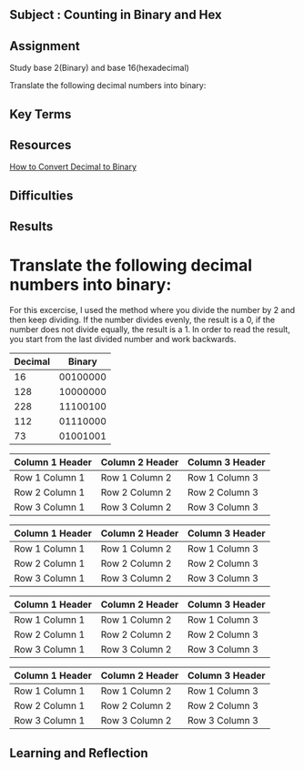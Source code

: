## Subject : Counting in Binary and Hex

## Assignment
Study base 2(Binary) and base 16(hexadecimal)

Translate the following decimal numbers into binary:

## Key Terms 

## Resources

[How to Convert Decimal to Binary](https://www.youtube.com/watch?v=rsxT4FfRBaM&ab_channel=TheOrganicChemistryTutor)

## Difficulties

## Results


# Translate the following decimal numbers into binary:

For this excercise, I used the method where you divide the number by 2 and then keep dividing.  If the number divides evenly, the result is a 0, if the number does not divide equally, the result is a 1.  In order to read the result, you start from the last divided number and work backwards.


| Decimal          | Binary         |  
|-----------------|-----------------|
| 16              |00100000         |
| 128             |10000000         |
| 228             |11100100         | 
| 112             |01110000         |
| 73              |01001001         |



| Column 1 Header | Column 2 Header | Column 3 Header |
|-----------------|-----------------|-----------------|
| Row 1 Column 1  | Row 1 Column 2  | Row 1 Column 3  |
| Row 2 Column 1  | Row 2 Column 2  | Row 2 Column 3  |
| Row 3 Column 1  | Row 3 Column 2  | Row 3 Column 3  |



| Column 1 Header | Column 2 Header | Column 3 Header |
|-----------------|-----------------|-----------------|
| Row 1 Column 1  | Row 1 Column 2  | Row 1 Column 3  |
| Row 2 Column 1  | Row 2 Column 2  | Row 2 Column 3  |
| Row 3 Column 1  | Row 3 Column 2  | Row 3 Column 3  |



| Column 1 Header | Column 2 Header | Column 3 Header |
|-----------------|-----------------|-----------------|
| Row 1 Column 1  | Row 1 Column 2  | Row 1 Column 3  |
| Row 2 Column 1  | Row 2 Column 2  | Row 2 Column 3  |
| Row 3 Column 1  | Row 3 Column 2  | Row 3 Column 3  |



| Column 1 Header | Column 2 Header | Column 3 Header |
|-----------------|-----------------|-----------------|
| Row 1 Column 1  | Row 1 Column 2  | Row 1 Column 3  |
| Row 2 Column 1  | Row 2 Column 2  | Row 2 Column 3  |
| Row 3 Column 1  | Row 3 Column 2  | Row 3 Column 3  |


## Learning and Reflection

